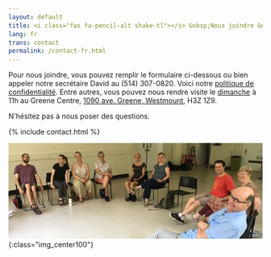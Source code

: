 ```yaml
---
layout: default
title: <i class="fas fa-pencil-alt shake-tl"></i> &nbsp;Nous joindre &nbsp;<i class="fas fa-phone shake-bottom"></i>
lang: fr
trans: contact
permalink: /contact-fr.html
---
```


Pour nous joindre, vous pouvez <i class="fas fa-pencil-alt"></i> remplir le formulaire ci-dessous ou bien appeler notre secrétaire David au <i class="fas fa-phone"></i> (514) 307-0820. Voici notre [politique de confidentialité](confidentialité.html). Entre autres, vous pouvez nous rendre visite le [dimanche](coordonnées.html) à 11h au Greene Centre, [1090 ave. Greene, Westmount](coordonnées.html), H3Z 1Z9.

N'hésitez pas à nous poser des questions.

{% include contact.html %}

![Le groupe en cercle](/assets/images/circle_group_cropped.jpeg){:class="img_center100"}
